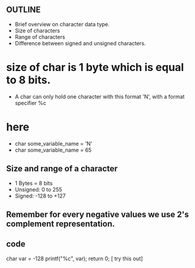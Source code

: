 ## OUTLINE
- Brief  overview on character data type.
- Size of characters
- Range of characters
- Difference between signed and unsigned characters.

# size of char is 1 byte which is equal to 8 bits.

- A char can only hold one character with this format 'N', with a format specifier %c

# here
- char some_variable_name = 'N'
- char some_variable_name = 65

## Size and range of a character
- 1 Bytes = 8 bits
- Unsigned: 0 to 255
- Signed: -128 to +127

## Remember for every negative values we use 2's complement representation.

## code

char var = -128
printf("%c", var);
return 0;  [ try this out]